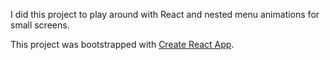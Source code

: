 I did this project to play around with React and nested menu animations for small screens.

This project was bootstrapped with [Create React App](https://github.com/facebookincubator/create-react-app).